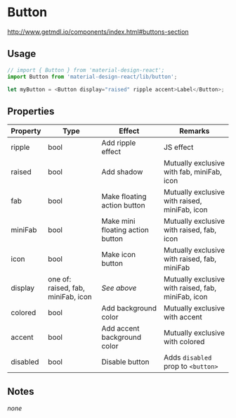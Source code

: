 # Button

http://www.getmdl.io/components/index.html#buttons-section


## Usage

```javascript
// import { Button } from 'material-design-react';
import Button from 'material-design-react/lib/button';

let myButton = <Button display="raised" ripple accent>Label</Button>;
```

## Properties
Property | Type | Effect | Remarks
-------- | ------ | ------ | -------
ripple | bool | Add ripple effect | JS effect
raised | bool | Add shadow | Mutually exclusive with fab, miniFab, icon
fab | bool | Make floating action button | Mutually exclusive with raised, miniFab, icon
miniFab | bool | Make mini floating action button | Mutually exclusive with raised, fab, icon
icon | bool | Make icon button | Mutually exclusive with raised, fab, miniFab
display | one of: raised, fab, miniFab, icon | *See above* | Mutually exclusive with raised, fab, miniFab, icon
colored | bool | Add background color | Mutually exclusive with accent
accent | bool | Add accent background color  | Mutually exclusive with colored
disabled | bool | Disable button | Adds `disabled` prop to `<button>`


## Notes
*none*

